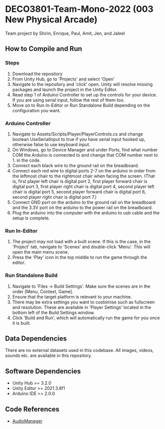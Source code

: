 # DECO3801-Team-Mono-2022 (003 New Physical Arcade)

Team project by Shirin, Enrique, Paul, Amit, Jen, and Jaleel

## How to Compile and Run
### Steps

1. Download the repository
2. From Unity Hub, go to 'Projects' and select 'Open'
3. Navigate to the repository and 'click' open. Unity will resolve missing packages and launch the project in the Unity Editor.
4. Read step 1 of Arduino Controller to set up the controls for your device. If you are using serial input, follow the rest of them too. 
5. Move on to Run In-Editor or Run Standalone Build depending on the configuration you want.

### Arduino Controller

1. Navigate to Assets/Scripts/Player/PlayerControls.cs and change boolean UseSerialInput to true if you have serial input hooked up, otherwise false to use keyboard input.
2. On Windows, go to Device Manager and under Ports, find what number COM the Arduino is connected to and change that COM number next to 1. in the code.
3. Connect each black wire to the ground rail on the breadboard. 
4. Connect each red wire to digital ports 2-7 on the arduino in order from the leftmost chair to the rightmost chair when facing the screen. 
(That is, first player left chair is digital port 2, first player forward chair is digital port 3, first player right chair is digital port 4, 
second player left chair is digital port 5, second player forward chair is digital port 6, second player right chair is digital port 7.)
5. Connect GND port on the arduino to the ground rail on the breadboard and the 3.3V port on the arduino to the power rail on the breadboard.
6. Plug the arduino into the computer with the arduino to usb cable and the setup is complete. 

### Run In-Editor

1. The project may not load with a built scene. If this is the case, in the 'Project' tab, navigate to 'Scenes' and double-click 'Menu'. This will open the main menu scene.
2. Press the 'Play' icon in the top middle to run the game through the editor.

### Run Standalone Build

1. Navigate to 'Files -> Build Settings'. Make sure the scenes are in the order [Menu, Context, Game].
2. Ensure that the target platform is relevant to your machine.
3. There may be extra settings you want to customise such as fullscreen and resolution. These are available in 'Player Settings' located in the bottom left of the Build Settings window.
4. Click 'Build and Run', which will automatically run the game for you once it is built.

## Data Dependencies
There are no external datasets used in this codebase. All images, videos, sounds etc. are available in this repository.

## Software Dependencies
- Unity Hub >= 3.2.0
- Unity Editor >= 2021.3.8f1
- Arduino IDE >= 2.0.0

## Code References
- [AudioManager](https://www.youtube.com/watch?v=6OT43pvUyfY)
